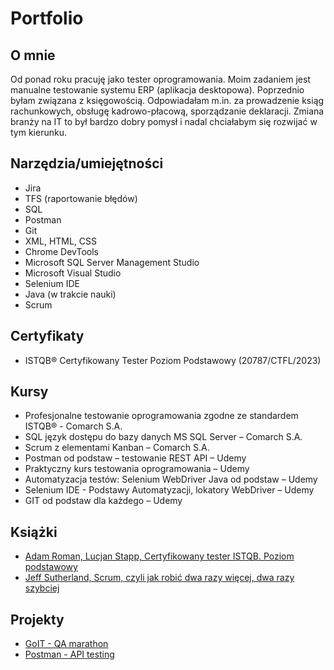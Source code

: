 # Portfolio

## O mnie
Od ponad roku pracuję jako tester oprogramowania. Moim zadaniem jest manualne testowanie systemu ERP (aplikacja desktopowa). Poprzednio byłam związana z księgowością. Odpowiadałam m.in. za prowadzenie ksiąg rachunkowych, obsługę kadrowo-płacową, sporządzanie deklaracji. Zmiana branży na IT to był bardzo dobry pomysł i nadal chciałabym się rozwijać w tym kierunku.

## Narzędzia/umiejętności

* Jira
* TFS (raportowanie błędów)
*	SQL
*	Postman
*	Git
*	XML, HTML, CSS
*	Chrome DevTools
*	Microsoft SQL Server Management Studio
*	Microsoft Visual Studio
*	Selenium IDE
*	Java (w trakcie nauki)
*	Scrum

## Certyfikaty
* ISTQB® Certyfikowany Tester Poziom Podstawowy (20787/CTFL/2023)

## Kursy
* Profesjonalne testowanie oprogramowania zgodne ze standardem ISTQB® - Comarch S.A.
* SQL język dostępu do bazy danych MS SQL Server – Comarch S.A.
* Scrum z elementami Kanban – Comarch S.A.
* Postman od podstaw – testowanie REST API – Udemy
* Praktyczny kurs testowania oprogramowania – Udemy
* Automatyzacja testów: Selenium WebDriver Java od podstaw – Udemy
* Selenium IDE - Podstawy Automatyzacji, lokatory WebDriver – Udemy
* GIT od podstaw dla każdego – Udemy

## Książki
*	[Adam Roman, Lucjan Stapp, Certyfikowany tester ISTQB. Poziom podstawowy](https://helion.pl/ksiazki/certyfikowany-tester-istqb-poziom-podstawowy-adam-roman-lucjan-stapp,ctispv.htm#format/d)
*	[Jeff Sutherland, Scrum, czyli jak robić dwa razy więcej, dwa razy szybciej](https://helion.pl/ksiazki/scrum-czyli-jak-robic-dwa-razy-wiecej-dwa-razy-szybciej-jeff-sutherland,e_1otu.htm#format/e)

## Projekty
* [GoIT - QA marathon](https://github.com/agnieszkafras/GoIT-maraton-QA)
* [Postman - API testing](https://github.com/agnieszkafras/postman-API-testing)
